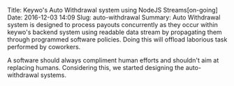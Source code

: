 Title: Keywo's Auto Withdrawal system using NodeJS Streams[on-going]
Date: 2016-12-03 14:09
Slug: auto-withdrawal
Summary: Auto Withdrawal system is designed to process payouts concurrently as they occur within keywo's backend system  using readable data stream by propagating them through programmed software policies. Doing this will offload laborious task performed by coworkers.

A software should always compliment human efforts and shouldn't aim at replacing humans. Considering this, we started designing the auto-withdrawal systems.
